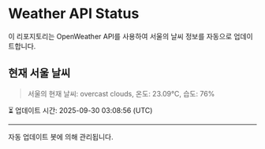 
# Weather API Status

이 리포지토리는 OpenWeather API를 사용하여 서울의 날씨 정보를 자동으로 업데이트합니다.

## 현재 서울 날씨
> 서울의 현재 날씨: overcast clouds, 온도: 23.09°C, 습도: 76%

⏳ 업데이트 시간: 2025-09-30 03:08:56 (UTC)

---
자동 업데이트 봇에 의해 관리됩니다.
